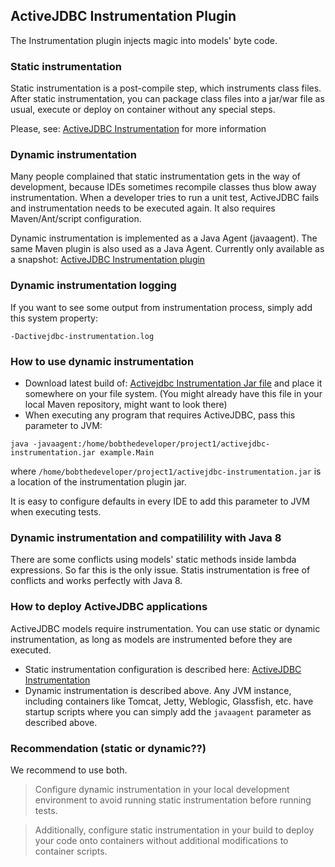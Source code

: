 ## ActiveJDBC Instrumentation Plugin

The Instrumentation plugin injects magic into models' byte code.

### Static instrumentation

Static instrumentation is a post-compile step, which instruments class files. After static instrumentation, you
can package class files into a jar/war file as usual, execute or deploy on container without any special steps.

Please, see: [ActiveJDBC Instrumentation](http://javalite.io/instrumentation) for more information

### Dynamic instrumentation

Many people complained that static instrumentation gets in the way of development, because IDEs sometimes recompile
classes thus blow away instrumentation. When a developer tries to run a unit test, ActiveJDBC fails and instrumentation
needs to be executed again. It also requires Maven/Ant/script configuration.

Dynamic instrumentation is implemented as a Java Agent (javaagent). The same Maven plugin is also used as a Java Agent.
Currently only available as a snapshot:
[ActiveJDBC Instrumentation plugin](https://oss.sonatype.org/content/repositories/snapshots/org/javalite/activejdbc-instrumentation/1.4.10-SNAPSHOT/)


### Dynamic instrumentation logging

If you want to see some output from instrumentation process, simply add this system property:

    -Dactivejdbc-instrumentation.log

### How to use dynamic instrumentation

* Download latest build of: [Activejdbc Instrumentation Jar file](http://search.maven.org/#search%7Cga%7C1%7Ca%3A%22activejdbc-instrumentation%22) and place it somewhere on your file system.
(You might already have this file in your local Maven repository, might want to look there)
* When executing any program that requires ActiveJDBC, pass this parameter to JVM:

```
java -javaagent:/home/bobthedeveloper/project1/activejdbc-instrumentation.jar example.Main
```

where `/home/bobthedeveloper/project1/activejdbc-instrumentation.jar` is a location of the instrumentation plugin jar.

It is easy to configure defaults in every IDE to add this parameter to JVM when executing tests.

### Dynamic instrumentation and compatilility with Java 8

There are some conflicts using models' static methods inside lambda expressions. So far this is the only issue. Statis instrumentation is free of conflicts and works perfectly with Java 8. 

### How to deploy ActiveJDBC applications

ActiveJDBC models require instrumentation. You can use static or dynamic instrumentation, as long
 as models are instrumented before they are executed.

* Static instrumentation configuration is described here: [ActiveJDBC Instrumentation](http://javalite.io/instrumentation)
* Dynamic instrumentation is described above. Any JVM instance, including containers like Tomcat, Jetty, Weblogic, Glassfish,
etc. have startup scripts where you can simply add the `javaagent` parameter as described above.

### Recommendation (static or dynamic??)

We recommend to use both.

> Configure dynamic instrumentation in your local development environment to avoid
> running static instrumentation before running tests.

> Additionally, configure static instrumentation in your build to
> deploy your code onto containers without additional modifications to container scripts.
